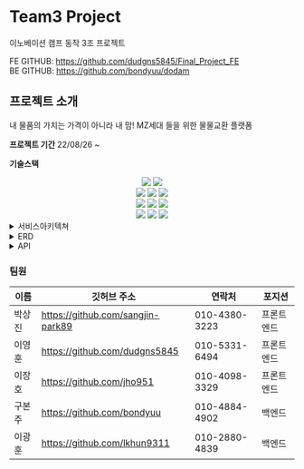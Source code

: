 #  Team3 Project
이노베이션 캠프 동작 3조 프로젝트  
  
FE GITHUB: https://github.com/dudgns5845/Final_Project_FE  
BE GITHUB: https://github.com/bondyuu/dodam

## 프로젝트 소개

내 물품의 가치는 가격이 아니라 내 맘! 
MZ세대 들을 위한 물물교환 플랫폼


**프로젝트 기간**
22/08/26 ~ 

**기술스택**
<div align=center>
<img  src="https://img.shields.io/badge/java-007396?style=for-the-badge&logo=java&logoColor=white">
<img  src="https://img.shields.io/badge/springboot-6DB33F?style=for-the-badge&logo=springboot&logoColor=white">
<br>
<img  src="https://img.shields.io/badge/mysql-4479A1?style=for-the-badge&logo=mysql&logoColor=white">
<img src="https://img.shields.io/badge/amazonaws-232F3E?style=for-the-badge&logo=amazonaws&logoColor=white">
<img src="https://img.shields.io/badge/AWS S3-569A31?style=for-the-badge&logo=amazonaws&logoColor=white">
<br>
<img src="https://img.shields.io/badge/react-61DAFB?style=for-the-badge&logo=react&logoColor=black">
<img  src="https://img.shields.io/badge/javascript-F7DF1E?style=for-the-badge&logo=javascript&logoColor=black">
<img  src="https://img.shields.io/badge/bootstrap-7952B3?style=for-the-badge&logo=bootstrap&logoColor=white">
<br>
<img  src="https://img.shields.io/badge/github-181717?style=for-the-badge&logo=github&logoColor=white">
<img  src="https://img.shields.io/badge/git-F05032?style=for-the-badge&logo=git&logoColor=white">
<img src="https://img.shields.io/badge/apache tomcat-F8DC75?style=for-the-badge&logo=apachetomcat&logoColor=white">

</div>

<details>
<summary>서비스아키텍쳐</summary>
<div markdown="1">
<picture>
  <img alt="architecture" src="https://user-images.githubusercontent.com/96328441/194005387-b4c6e5f5-e370-4280-af91-d119f7e45084.jpg">
</picture>
</div>
</details>

<details>
<summary>ERD</summary>
<div markdown="1">
<picture>
  <img alt="erd" src="https://user-images.githubusercontent.com/87316155/193745375-0e7d32f1-7336-46cf-a390-690e60599556.jpg">
</picture>
</div>
</details>

<details>
<summary>API</summary>
<div markdown="1">
<picture>
  <img alt="회원관련" src="https://user-images.githubusercontent.com/87316155/189946463-cda72f9a-5d3e-4ea2-a27e-08df76887800.jpg">
</picture>
<picture>
  <img alt="게시글관련" src="https://user-images.githubusercontent.com/87316155/189947308-3ce44463-ff2a-499f-9c96-92732d800bd5.jpg">
</picture>
<picture>
  <img alt="마이페이지관련" src="https://user-images.githubusercontent.com/87316155/189948161-bb72872f-9d11-4148-b73a-049b3bfebb68.jpg">
</picture>
<picture>
  <img alt="메일관련" src="https://user-images.githubusercontent.com/87316155/189948178-ab169cd3-cd22-462c-a89f-da9b561ad2cc.jpg">
</picture>
</div>
</details>

### 팀원
| 이름 | 깃허브 주소 | 연락처 | 포지션 |
|--|--|--|--|
| 박상진 | https://github.com/sangjin-park89 | 010-4380-3223 | 프론트엔드 |
| 이영훈 | https://github.com/dudgns5845 | 010-5331-6494 | 프론트엔드 |
| 이장호 | https://github.com/jho951 | 010-4098-3329 | 프론트엔드 |
| 구본주 | https://github.com/bondyuu | 010-4884-4902 | 백엔드 |
| 이광훈 | https://github.com/lkhun9311 | 010-2880-4839 | 백엔드 |
